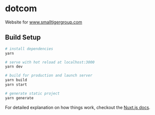 # dotcom
Website for www.smalltigergroup.com

## Build Setup

``` bash
# install dependencies
yarn

# serve with hot reload at localhost:3000
yarn dev

# build for production and launch server
yarn build
yarn start

# generate static project
yarn generate
```

For detailed explanation on how things work, checkout the [Nuxt.js docs](https://github.com/nuxt/nuxt.js).
